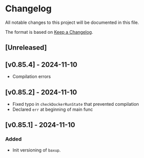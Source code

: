 # Changelog

All notable changes to this project will be documented in this file.

The format is based on [Keep a Changelog](https://keepachangelog.com/en/1.0.0/).

## [Unreleased]

## [v0.85.4] - 2024-11-10
- Compilation errors

## [v0.85.2] - 2024-11-10
- Fixed typo in `checkDockerRunState` that prevented compilation
- Declared `err` at beginning of main func

## [v0.85.1] - 2024-11-10

### Added

- Init versioning of `baxup`.
